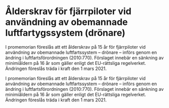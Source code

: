 # Ålderskrav för fjärrpiloter vid användning av obemannade luftfartygssystem (drönare)

I promemorian föreslås att ett ålderskrav på 15 år för fjärrpiloter vid användning av obemannade luftfartssystem – drönare – införs genom en ändring i luftfartsförordningen (2010:770). Förslaget innebär en sänkning av minimiåldern på 16 år som gäller enligt det EU-rättsliga regelverket. Ändringen föreslås träda i kraft den 1 mars 2021.

I promemorian föreslås att ett ålderskrav på 15 år för fjärrpiloter vid användning av obemannade luftfartssystem – drönare – införs genom en ändring i luftfartsförordningen (2010:770). Förslaget innebär en sänkning av minimiåldern på 16 år som gäller enligt det EU-rättsliga regelverket. Ändringen föreslås träda i kraft den 1 mars 2021.
